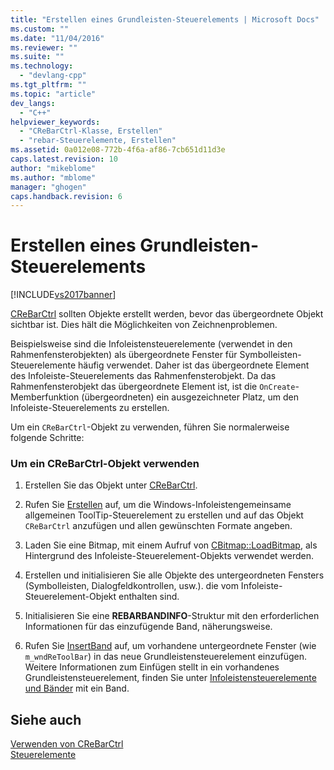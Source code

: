 ```yaml
---
title: "Erstellen eines Grundleisten-Steuerelements | Microsoft Docs"
ms.custom: ""
ms.date: "11/04/2016"
ms.reviewer: ""
ms.suite: ""
ms.technology: 
  - "devlang-cpp"
ms.tgt_pltfrm: ""
ms.topic: "article"
dev_langs: 
  - "C++"
helpviewer_keywords: 
  - "CReBarCtrl-Klasse, Erstellen"
  - "rebar-Steuerelemente, Erstellen"
ms.assetid: 0a012e08-772b-4f6a-af86-7cb651d11d3e
caps.latest.revision: 10
author: "mikeblome"
ms.author: "mblome"
manager: "ghogen"
caps.handback.revision: 6
---
```

# Erstellen eines Grundleisten-Steuerelements
[!INCLUDE[vs2017banner](../assembler/inline/includes/vs2017banner.md)]

[CReBarCtrl](../mfc/reference/crebarctrl-class.md) sollten Objekte erstellt werden, bevor das übergeordnete Objekt sichtbar ist.  Dies hält die Möglichkeiten von Zeichnenproblemen.  
  
 Beispielsweise sind die Infoleistensteuerelemente \(verwendet in den Rahmenfensterobjekten\) als übergeordnete Fenster für Symbolleisten\-Steuerelemente häufig verwendet.  Daher ist das übergeordnete Element des Infoleiste\-Steuerelements das Rahmenfensterobjekt.  Da das Rahmenfensterobjekt das übergeordnete Element ist, ist die `OnCreate`\-Memberfunktion \(übergeordneten\) ein ausgezeichneter Platz, um den Infoleiste\-Steuerelements zu erstellen.  
  
 Um ein `CReBarCtrl`\-Objekt zu verwenden, führen Sie normalerweise folgende Schritte:  
  
### Um ein CReBarCtrl\-Objekt verwenden  
  
1.  Erstellen Sie das Objekt unter [CReBarCtrl](../mfc/reference/crebarctrl-class.md).  
  
2.  Rufen Sie [Erstellen](../Topic/CReBarCtrl::Create.md) auf, um die Windows\-Infoleistengemeinsame allgemeinen ToolTip\-Steuerelement zu erstellen und auf das Objekt `CReBarCtrl` anzufügen und allen gewünschten Formate angeben.  
  
3.  Laden Sie eine Bitmap, mit einem Aufruf von [CBitmap::LoadBitmap](../Topic/CBitmap::LoadBitmap.md), als Hintergrund des Infoleiste\-Steuerelement\-Objekts verwendet werden.  
  
4.  Erstellen und initialisieren Sie alle Objekte des untergeordneten Fensters \(Symbolleisten, Dialogfeldkontrollen, usw.\). die vom Infoleiste\-Steuerelement\-Objekt enthalten sind.  
  
5.  Initialisieren Sie eine **REBARBANDINFO**\-Struktur mit den erforderlichen Informationen für das einzufügende Band, näherungsweise.  
  
6.  Rufen Sie [InsertBand](../Topic/CReBarCtrl::InsertBand.md) auf, um vorhandene untergeordnete Fenster \(wie `m_wndReToolBar`\) in das neue Grundleistensteuerelement einzufügen.  Weitere Informationen zum Einfügen stellt in ein vorhandenes Grundleistensteuerelement, finden Sie unter [Infoleistensteuerelemente und Bänder](../mfc/rebar-controls-and-bands.md) mit ein Band.  
  
## Siehe auch  
 [Verwenden von CReBarCtrl](../mfc/using-crebarctrl.md)   
 [Steuerelemente](../mfc/controls-mfc.md)